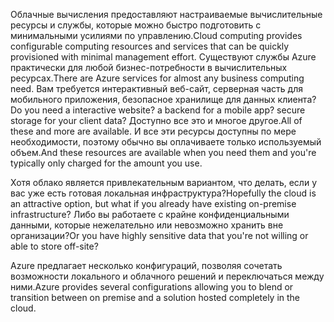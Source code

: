 <span data-ttu-id="ffdd1-101">Облачные вычисления предоставляют настраиваемые вычислительные ресурсы и службы, которые можно быстро подготовить с минимальными усилиями по управлению.</span><span class="sxs-lookup"><span data-stu-id="ffdd1-101">Cloud computing provides configurable computing resources and services that can be quickly provisioned with minimal management effort.</span></span> <span data-ttu-id="ffdd1-102">Существуют службы Azure практически для любой бизнес-потребности в вычислительных ресурсах.</span><span class="sxs-lookup"><span data-stu-id="ffdd1-102">There are Azure services for almost any business computing need.</span></span> <span data-ttu-id="ffdd1-103">Вам требуется интерактивный веб-сайт, серверная часть для мобильного приложения, безопасное хранилище для данных клиента?</span><span class="sxs-lookup"><span data-stu-id="ffdd1-103">Do you need a interactive website? a backend for a mobile app? secure storage for your client data?</span></span> <span data-ttu-id="ffdd1-104">Доступно все это и многое другое.</span><span class="sxs-lookup"><span data-stu-id="ffdd1-104">All of these and more are available.</span></span> <span data-ttu-id="ffdd1-105">И все эти ресурсы доступны по мере необходимости, поэтому обычно вы оплачиваете только используемый объем.</span><span class="sxs-lookup"><span data-stu-id="ffdd1-105">And these resources are available when you need them and you're typically only charged for the amount you use.</span></span>

<span data-ttu-id="ffdd1-106">Хотя облако является привлекательным вариантом, что делать, если у вас уже есть готовая локальная инфраструктура?</span><span class="sxs-lookup"><span data-stu-id="ffdd1-106">Hopefully the cloud is an attractive option, but what if you already have existing on-premise infrastructure?</span></span> <span data-ttu-id="ffdd1-107">Либо вы работаете с крайне конфиденциальными данными, которые нежелательно или невозможно хранить вне организации?</span><span class="sxs-lookup"><span data-stu-id="ffdd1-107">Or you have highly sensitive data that you're not willing or able to store off-site?</span></span>

<span data-ttu-id="ffdd1-108">Azure предлагает несколько конфигураций, позволяя сочетать возможности локального и облачного решений и переключаться между ними.</span><span class="sxs-lookup"><span data-stu-id="ffdd1-108">Azure provides several configurations allowing you to blend or transition between on premise and a solution hosted completely in the cloud.</span></span>
